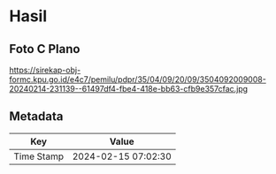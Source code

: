 # Hasil

## Foto C Plano

https://sirekap-obj-formc.kpu.go.id/e4c7/pemilu/pdpr/35/04/09/20/09/3504092009008-20240214-231139--61497df4-fbe4-418e-bb63-cfb9e357cfac.jpg


## Metadata

| Key        | Value               |
| ---------- | ------------------- |
| Time Stamp | 2024-02-15 07:02:30 |



